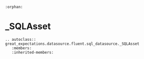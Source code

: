 ```{eval-rst}

:orphan:

```

# _SQLAsset

```{eval-rst}
.. autoclass:: great_expectations.datasource.fluent.sql_datasource._SQLAsset
   :members:
   :inherited-members:

```
